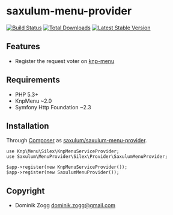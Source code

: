 saxulum-menu-provider
=====================

[![Build Status](https://api.travis-ci.org/saxulum/saxulum-menu-provider.png?branch=master)](https://travis-ci.org/saxulum/saxulum-menu-provider)
[![Total Downloads](https://poser.pugx.org/saxulum/saxulum-menu-provider/downloads.png)](https://packagist.org/packages/saxulum/saxulum-menu-provider)
[![Latest Stable Version](https://poser.pugx.org/saxulum/saxulum-menu-provider/v/stable.png)](https://packagist.org/packages/saxulum/saxulum-menu-provider)

Features
--------

* Register the request voter on [knp-menu][1]

Requirements
------------

 * PHP 5.3+
 * KnpMenu ~2.0
 * Symfony Http Foundation ~2.3

Installation
------------

Through [Composer](http://getcomposer.org) as [saxulum/saxulum-menu-provider][1].

```{.php}
use Knp\Menu\Silex\KnpMenuServiceProvider;
use Saxulum\MenuProvider\Silex\Provider\SaxulumMenuProvider;

$app->register(new KnpMenuServiceProvider());
$app->register(new SaxulumMenuProvider());
```

Copyright
---------
* Dominik Zogg <dominik.zogg@gmail.com>

[1]: https://github.com/KnpLabs/KnpMenu
[2]: https://packagist.org/packages/saxulum/saxulum-menu-provider